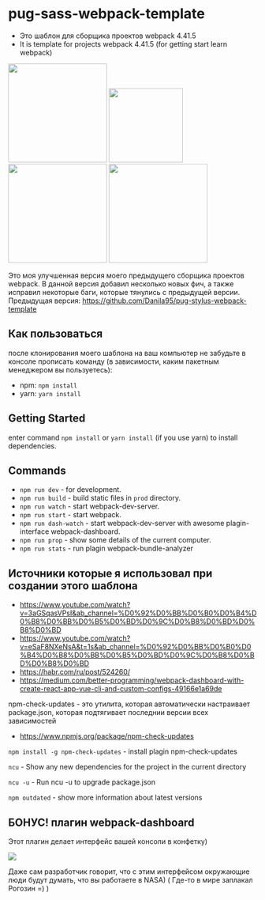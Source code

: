 # pug-sass-webpack-template

 - Это  шаблон для сборщика проектов webpack 4.41.5
 - It is template for projects webpack 4.41.5 (for getting start learn webpack)

<div>
	<a href="https://webpack.js.org"><img width="200" heigth="200" src="https://webpack.js.org/assets/icon-square-big.svg"></a>
	<a href="https://sass-lang.com/"><img src="https://sass-lang.com/assets/img/logos/logo-b6e1ef6e.svg" height="150"></a>
	<a href="https://pugjs.org/api/getting-started.html"><img src="https://cdn.rawgit.com/pugjs/pug-logo/eec436cee8fd9d1726d7839cbe99d1f694692c0c/SVG/pug-final-logo-_-colour-128.svg" height="200"></a>
	<a href="https://babeljs.io/"><img src="https://cdn.worldvectorlogo.com/logos/babel-10.svg" height="200"></a>
</div>

Это моя улучшенная версия моего предыдущего сборщика проектов webpack. В данной версия добавил несколько новых фич, а также исправил некоторые баги, которые тянулись с предыдущей версии. 
Предыдущая версия: https://github.com/Danila95/pug-stylus-webpack-template

## Как пользоваться

после клонирования моего шаблона на ваш компьютер не забудьте в консоле прописать команду (в зависимости, каким пакетным менеджером вы пользуетесь):
 - npm: `npm install`
 - yarn: `yarn install`

 ## Getting Started
enter command `npm install` or `yarn install` (if you use yarn) to install dependencies.

## Commands

- `npm run dev` - for development.
- `npm run build` - build static files in `prod` directory.
- `npm run watch` - start webpack-dev-server.
- `npm run start` - start webpack.
- `npm run dash-watch` - start webpack-dev-server with awesome plagin-interface webpack-dashboard.
- `npm run prop` - show some details of the current computer.
- `npm run stats` - run plagin webpack-bundle-analyzer

## Источники которые я использовал при создании этого шаблона

 - https://www.youtube.com/watch?v=3aGSqasVPsI&ab_channel=%D0%92%D0%BB%D0%B0%D0%B4%D0%B8%D0%BB%D0%B5%D0%BD%D0%9C%D0%B8%D0%BD%D0%B8%D0%BD
 - https://www.youtube.com/watch?v=eSaF8NXeNsA&t=1s&ab_channel=%D0%92%D0%BB%D0%B0%D0%B4%D0%B8%D0%BB%D0%B5%D0%BD%D0%9C%D0%B8%D0%BD%D0%B8%D0%BD
 - https://habr.com/ru/post/524260/
 - https://medium.com/better-programming/webpack-dashboard-with-create-react-app-vue-cli-and-custom-configs-49166e1a69de

 
  npm-check-updates - это утилита, которая автоматически настраивает package.json, которая подтягивает последнии версии всех зависимостей
 - https://www.npmjs.org/package/npm-check-updates
 
 `npm install -g npm-check-updates` - install plagin npm-check-updates

 `ncu` - Show any new dependencies for the project in the current directory
 
 `ncu -u` - Run ncu -u to upgrade package.json
 
 `npm outdated` - show more information about latest versions


 ## БОНУС! плагин webpack-dashboard

 Этот плагин делает интерфейс вашей консоли в конфетку)

 <img src="https://camo.githubusercontent.com/168acfe4997e36655568a8ae6a6c08eb65f25073a58cf560aeeae1eb91d3fcc8/687474703a2f2f692e696d6775722e636f6d2f714c3664584a642e706e67"> 

 Даже сам разработчик говорит, что с этим интерфейсом окружающие люди будут думать, что вы работаете в NASA) ( Где-то в мире заплакал Рогозин =) )
